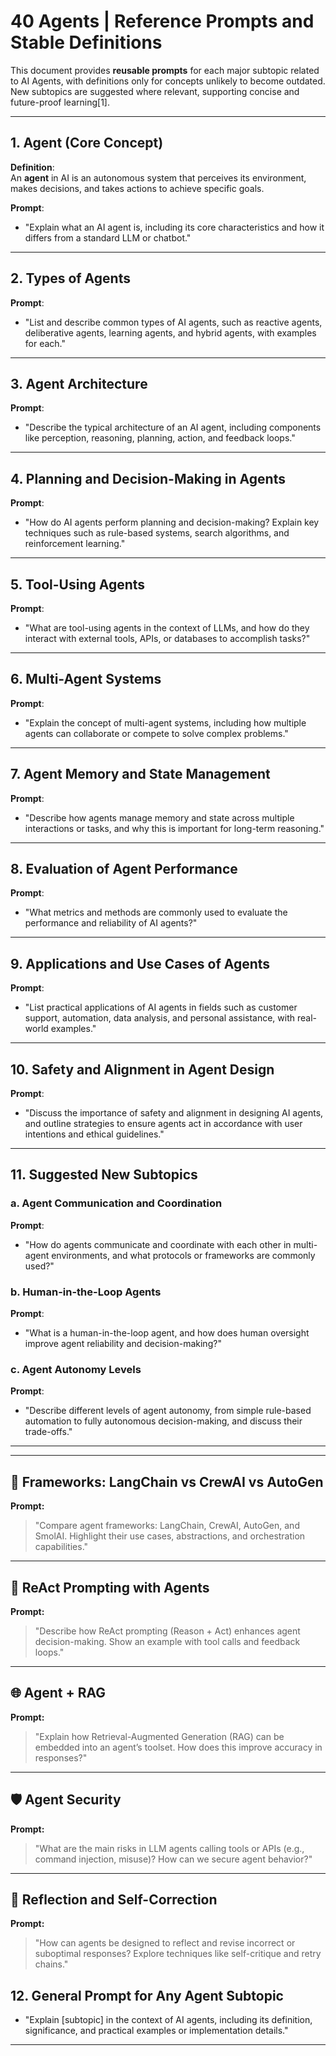 
# 40 Agents | Reference Prompts and Stable Definitions

This document provides **reusable prompts** for each major subtopic related to AI Agents, with definitions only for concepts unlikely to become outdated. New subtopics are suggested where relevant, supporting concise and future-proof learning[1].

---

## 1. Agent (Core Concept)

**Definition**:  
An **agent** in AI is an autonomous system that perceives its environment, makes decisions, and takes actions to achieve specific goals.

**Prompt**:  
- "Explain what an AI agent is, including its core characteristics and how it differs from a standard LLM or chatbot."

---

## 2. Types of Agents

**Prompt**:  
- "List and describe common types of AI agents, such as reactive agents, deliberative agents, learning agents, and hybrid agents, with examples for each."

---

## 3. Agent Architecture

**Prompt**:  
- "Describe the typical architecture of an AI agent, including components like perception, reasoning, planning, action, and feedback loops."

---

## 4. Planning and Decision-Making in Agents

**Prompt**:  
- "How do AI agents perform planning and decision-making? Explain key techniques such as rule-based systems, search algorithms, and reinforcement learning."

---

## 5. Tool-Using Agents

**Prompt**:  
- "What are tool-using agents in the context of LLMs, and how do they interact with external tools, APIs, or databases to accomplish tasks?"

---

## 6. Multi-Agent Systems

**Prompt**:  
- "Explain the concept of multi-agent systems, including how multiple agents can collaborate or compete to solve complex problems."

---

## 7. Agent Memory and State Management

**Prompt**:  
- "Describe how agents manage memory and state across multiple interactions or tasks, and why this is important for long-term reasoning."

---

## 8. Evaluation of Agent Performance

**Prompt**:  
- "What metrics and methods are commonly used to evaluate the performance and reliability of AI agents?"

---

## 9. Applications and Use Cases of Agents

**Prompt**:  
- "List practical applications of AI agents in fields such as customer support, automation, data analysis, and personal assistance, with real-world examples."

---

## 10. Safety and Alignment in Agent Design

**Prompt**:  
- "Discuss the importance of safety and alignment in designing AI agents, and outline strategies to ensure agents act in accordance with user intentions and ethical guidelines."

---

## 11. Suggested New Subtopics

### a. Agent Communication and Coordination

**Prompt**:  
- "How do agents communicate and coordinate with each other in multi-agent environments, and what protocols or frameworks are commonly used?"

### b. Human-in-the-Loop Agents

**Prompt**:  
- "What is a human-in-the-loop agent, and how does human oversight improve agent reliability and decision-making?"

### c. Agent Autonomy Levels

**Prompt**:  
- "Describe different levels of agent autonomy, from simple rule-based automation to fully autonomous decision-making, and discuss their trade-offs."

---

---

## 🧩 Frameworks: LangChain vs CrewAI vs AutoGen
**Prompt:**  
> "Compare agent frameworks: LangChain, CrewAI, AutoGen, and SmolAI. Highlight their use cases, abstractions, and orchestration capabilities."

---

## 🔄 ReAct Prompting with Agents
**Prompt:**  
> "Describe how ReAct prompting (Reason + Act) enhances agent decision-making. Show an example with tool calls and feedback loops."

---
## 🌐 Agent + RAG
**Prompt:**  
> "Explain how Retrieval-Augmented Generation (RAG) can be embedded into an agent’s toolset. How does this improve accuracy in responses?"

---
## 🛡️ Agent Security
**Prompt:**  
> "What are the main risks in LLM agents calling tools or APIs (e.g., command injection, misuse)? How can we secure agent behavior?"

---

## 🧠 Reflection and Self-Correction
**Prompt:**  
> "How can agents be designed to reflect and revise incorrect or suboptimal responses? Explore techniques like self-critique and retry chains."


## 12. General Prompt for Any Agent Subtopic

- "Explain [subtopic] in the context of AI agents, including its definition, significance, and practical examples or implementation details."

---
